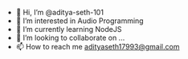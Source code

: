 - 👋 Hi, I’m @aditya-seth-101
- 👀 I’m interested in Audio Programming
- 🌱 I’m currently learning NodeJS
- 💞️ I’m looking to collaborate on ...
- 📫 How to reach me adityaseth17993@gmail.com

<!---
aditya-seth-101/aditya-seth-101 is a ✨ special ✨ repository because its `README.md` (this file) appears on your GitHub profile.
You can click the Preview link to take a look at your changes.
--->
